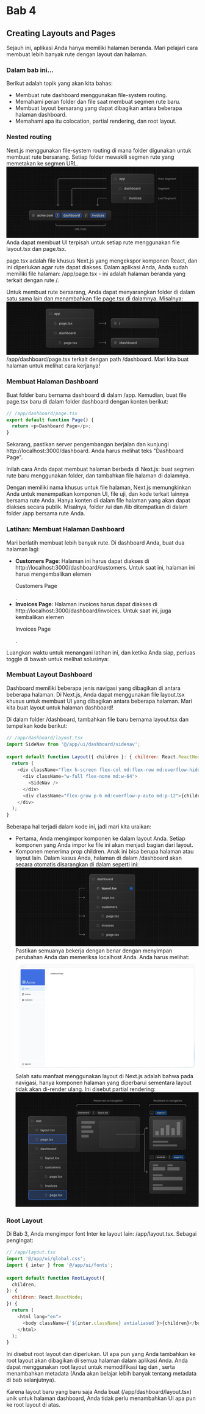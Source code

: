 # Bab 4

## Creating Layouts and Pages
Sejauh ini, aplikasi Anda hanya memiliki halaman beranda. Mari pelajari cara membuat lebih banyak rute dengan layout dan halaman.

### Dalam bab ini...
Berikut adalah topik yang akan kita bahas:
- Membuat rute dashboard menggunakan file-system routing.
- Memahami peran folder dan file saat membuat segmen rute baru.
- Membuat layout bersarang yang dapat dibagikan antara beberapa halaman dashboard.
- Memahami apa itu colocation, partial rendering, dan root layout.

### Nested routing
Next.js menggunakan file-system routing di mana folder digunakan untuk membuat rute bersarang. Setiap folder mewakili segmen rute yang memetakan ke segmen URL.
![alt text](image-5.png)
Anda dapat membuat UI terpisah untuk setiap rute menggunakan file layout.tsx dan page.tsx.

page.tsx adalah file khusus Next.js yang mengekspor komponen React, dan ini diperlukan agar rute dapat diakses. Dalam aplikasi Anda, Anda sudah memiliki file halaman: /app/page.tsx - ini adalah halaman beranda yang terkait dengan rute /.

Untuk membuat rute bersarang, Anda dapat menyarangkan folder di dalam satu sama lain dan menambahkan file page.tsx di dalamnya. Misalnya:
![alt text](image-6.png)
/app/dashboard/page.tsx terkait dengan path /dashboard. Mari kita buat halaman untuk melihat cara kerjanya!

### Membuat Halaman Dashboard
Buat folder baru bernama dashboard di dalam /app. Kemudian, buat file page.tsx baru di dalam folder dashboard dengan konten berikut:

```javascript
// /app/dashboard/page.tsx
export default function Page() {
  return <p>Dashboard Page</p>;
}
```

Sekarang, pastikan server pengembangan berjalan dan kunjungi http://localhost:3000/dashboard. Anda harus melihat teks "Dashboard Page".

Inilah cara Anda dapat membuat halaman berbeda di Next.js: buat segmen rute baru menggunakan folder, dan tambahkan file halaman di dalamnya.

Dengan memiliki nama khusus untuk file halaman, Next.js memungkinkan Anda untuk menempatkan komponen UI, file uji, dan kode terkait lainnya bersama rute Anda. Hanya konten di dalam file halaman yang akan dapat diakses secara publik. Misalnya, folder /ui dan /lib ditempatkan di dalam folder /app bersama rute Anda.

### Latihan: Membuat Halaman Dashboard
Mari berlatih membuat lebih banyak rute. Di dashboard Anda, buat dua halaman lagi:

- **Customers Page**: Halaman ini harus dapat diakses di http://localhost:3000/dashboard/customers. Untuk saat ini, halaman ini harus mengembalikan elemen <p>Customers Page</p>.
- **Invoices Page**: Halaman invoices harus dapat diakses di http://localhost:3000/dashboard/invoices. Untuk saat ini, juga kembalikan elemen <p>Invoices Page</p>.

Luangkan waktu untuk menangani latihan ini, dan ketika Anda siap, perluas toggle di bawah untuk melihat solusinya:

### Membuat Layout Dashboard
Dashboard memiliki beberapa jenis navigasi yang dibagikan di antara beberapa halaman. Di Next.js, Anda dapat menggunakan file layout.tsx khusus untuk membuat UI yang dibagikan antara beberapa halaman. Mari kita buat layout untuk halaman dashboard!

Di dalam folder /dashboard, tambahkan file baru bernama layout.tsx dan tempelkan kode berikut:

```javascript
// /app/dashboard/layout.tsx
import SideNav from '@/app/ui/dashboard/sidenav';
 
export default function Layout({ children }: { children: React.ReactNode }) {
  return (
    <div className="flex h-screen flex-col md:flex-row md:overflow-hidden">
      <div className="w-full flex-none md:w-64">
        <SideNav />
      </div>
      <div className="flex-grow p-6 md:overflow-y-auto md:p-12">{children}</div>
    </div>
  );
}
```

Beberapa hal terjadi dalam kode ini, jadi mari kita uraikan:

- Pertama, Anda mengimpor komponen <SideNav /> ke dalam layout Anda. Setiap komponen yang Anda impor ke file ini akan menjadi bagian dari layout.
- Komponen <Layout /> menerima prop children. Anak ini bisa berupa halaman atau layout lain. Dalam kasus Anda, halaman di dalam /dashboard akan secara otomatis disarangkan di dalam <Layout /> seperti ini:
![alt text](image-7.png)
Pastikan semuanya bekerja dengan benar dengan menyimpan perubahan Anda dan memeriksa localhost Anda. Anda harus melihat:
![alt text](image-8.png)
Salah satu manfaat menggunakan layout di Next.js adalah bahwa pada navigasi, hanya komponen halaman yang diperbarui sementara layout tidak akan di-render ulang. Ini disebut partial rendering:
![alt text](image-9.png)
### Root Layout
Di Bab 3, Anda mengimpor font Inter ke layout lain: /app/layout.tsx. Sebagai pengingat:

```javascript
// /app/layout.tsx
import '@/app/ui/global.css';
import { inter } from '@/app/ui/fonts';
 
export default function RootLayout({
  children,
}: {
  children: React.ReactNode;
}) {
  return (
    <html lang="en">
      <body className={`${inter.className} antialiased`}>{children}</body>
    </html>
  );
}
```

Ini disebut root layout dan diperlukan. UI apa pun yang Anda tambahkan ke root layout akan dibagikan di semua halaman dalam aplikasi Anda. Anda dapat menggunakan root layout untuk memodifikasi tag <html> dan <body>, serta menambahkan metadata (Anda akan belajar lebih banyak tentang metadata di bab selanjutnya).

Karena layout baru yang baru saja Anda buat (/app/dashboard/layout.tsx) unik untuk halaman dashboard, Anda tidak perlu menambahkan UI apa pun ke root layout di atas.
